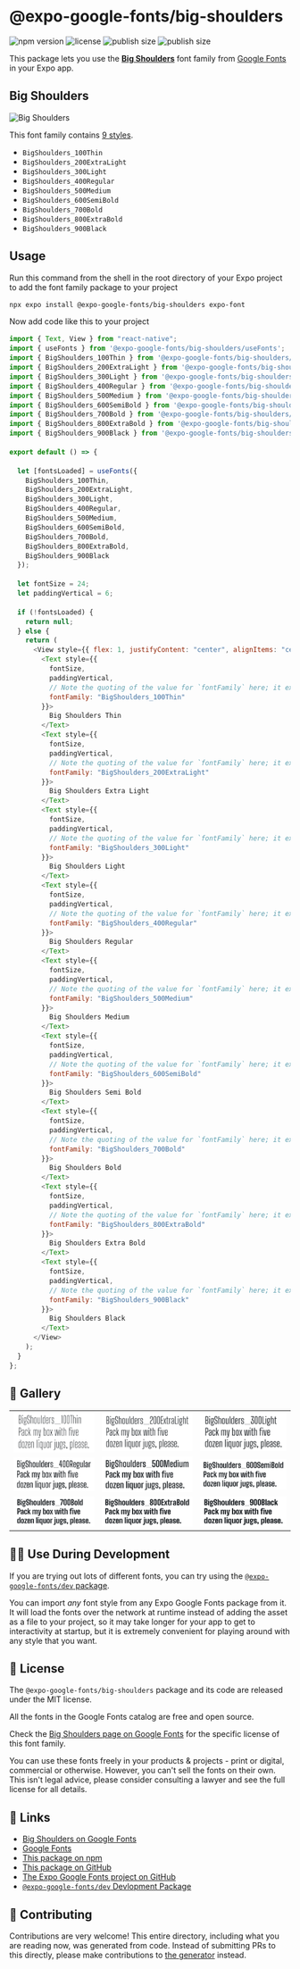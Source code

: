 # @expo-google-fonts/big-shoulders

![npm version](https://flat.badgen.net/npm/v/@expo-google-fonts/big-shoulders)
![license](https://flat.badgen.net/github/license/expo/google-fonts)
![publish size](https://flat.badgen.net/packagephobia/install/@expo-google-fonts/big-shoulders)
![publish size](https://flat.badgen.net/packagephobia/publish/@expo-google-fonts/big-shoulders)

This package lets you use the [**Big Shoulders**](https://fonts.google.com/specimen/Big+Shoulders) font family from [Google Fonts](https://fonts.google.com/) in your Expo app.

## Big Shoulders

![Big Shoulders](./font-family.png)

This font family contains [9 styles](#-gallery).

- `BigShoulders_100Thin`
- `BigShoulders_200ExtraLight`
- `BigShoulders_300Light`
- `BigShoulders_400Regular`
- `BigShoulders_500Medium`
- `BigShoulders_600SemiBold`
- `BigShoulders_700Bold`
- `BigShoulders_800ExtraBold`
- `BigShoulders_900Black`

## Usage

Run this command from the shell in the root directory of your Expo project to add the font family package to your project

```sh
npx expo install @expo-google-fonts/big-shoulders expo-font
```

Now add code like this to your project

```js
import { Text, View } from "react-native";
import { useFonts } from '@expo-google-fonts/big-shoulders/useFonts';
import { BigShoulders_100Thin } from '@expo-google-fonts/big-shoulders/100Thin';
import { BigShoulders_200ExtraLight } from '@expo-google-fonts/big-shoulders/200ExtraLight';
import { BigShoulders_300Light } from '@expo-google-fonts/big-shoulders/300Light';
import { BigShoulders_400Regular } from '@expo-google-fonts/big-shoulders/400Regular';
import { BigShoulders_500Medium } from '@expo-google-fonts/big-shoulders/500Medium';
import { BigShoulders_600SemiBold } from '@expo-google-fonts/big-shoulders/600SemiBold';
import { BigShoulders_700Bold } from '@expo-google-fonts/big-shoulders/700Bold';
import { BigShoulders_800ExtraBold } from '@expo-google-fonts/big-shoulders/800ExtraBold';
import { BigShoulders_900Black } from '@expo-google-fonts/big-shoulders/900Black';

export default () => {

  let [fontsLoaded] = useFonts({
    BigShoulders_100Thin, 
    BigShoulders_200ExtraLight, 
    BigShoulders_300Light, 
    BigShoulders_400Regular, 
    BigShoulders_500Medium, 
    BigShoulders_600SemiBold, 
    BigShoulders_700Bold, 
    BigShoulders_800ExtraBold, 
    BigShoulders_900Black
  });

  let fontSize = 24;
  let paddingVertical = 6;

  if (!fontsLoaded) {
    return null;
  } else {
    return (
      <View style={{ flex: 1, justifyContent: "center", alignItems: "center" }}>
        <Text style={{
          fontSize,
          paddingVertical,
          // Note the quoting of the value for `fontFamily` here; it expects a string!
          fontFamily: "BigShoulders_100Thin"
        }}>
          Big Shoulders Thin
        </Text>
        <Text style={{
          fontSize,
          paddingVertical,
          // Note the quoting of the value for `fontFamily` here; it expects a string!
          fontFamily: "BigShoulders_200ExtraLight"
        }}>
          Big Shoulders Extra Light
        </Text>
        <Text style={{
          fontSize,
          paddingVertical,
          // Note the quoting of the value for `fontFamily` here; it expects a string!
          fontFamily: "BigShoulders_300Light"
        }}>
          Big Shoulders Light
        </Text>
        <Text style={{
          fontSize,
          paddingVertical,
          // Note the quoting of the value for `fontFamily` here; it expects a string!
          fontFamily: "BigShoulders_400Regular"
        }}>
          Big Shoulders Regular
        </Text>
        <Text style={{
          fontSize,
          paddingVertical,
          // Note the quoting of the value for `fontFamily` here; it expects a string!
          fontFamily: "BigShoulders_500Medium"
        }}>
          Big Shoulders Medium
        </Text>
        <Text style={{
          fontSize,
          paddingVertical,
          // Note the quoting of the value for `fontFamily` here; it expects a string!
          fontFamily: "BigShoulders_600SemiBold"
        }}>
          Big Shoulders Semi Bold
        </Text>
        <Text style={{
          fontSize,
          paddingVertical,
          // Note the quoting of the value for `fontFamily` here; it expects a string!
          fontFamily: "BigShoulders_700Bold"
        }}>
          Big Shoulders Bold
        </Text>
        <Text style={{
          fontSize,
          paddingVertical,
          // Note the quoting of the value for `fontFamily` here; it expects a string!
          fontFamily: "BigShoulders_800ExtraBold"
        }}>
          Big Shoulders Extra Bold
        </Text>
        <Text style={{
          fontSize,
          paddingVertical,
          // Note the quoting of the value for `fontFamily` here; it expects a string!
          fontFamily: "BigShoulders_900Black"
        }}>
          Big Shoulders Black
        </Text>
      </View>
    );
  }
};
```

## 🔡 Gallery


||||
|-|-|-|
|![BigShoulders_100Thin](./100Thin/BigShoulders_100Thin.ttf.png)|![BigShoulders_200ExtraLight](./200ExtraLight/BigShoulders_200ExtraLight.ttf.png)|![BigShoulders_300Light](./300Light/BigShoulders_300Light.ttf.png)||
|![BigShoulders_400Regular](./400Regular/BigShoulders_400Regular.ttf.png)|![BigShoulders_500Medium](./500Medium/BigShoulders_500Medium.ttf.png)|![BigShoulders_600SemiBold](./600SemiBold/BigShoulders_600SemiBold.ttf.png)||
|![BigShoulders_700Bold](./700Bold/BigShoulders_700Bold.ttf.png)|![BigShoulders_800ExtraBold](./800ExtraBold/BigShoulders_800ExtraBold.ttf.png)|![BigShoulders_900Black](./900Black/BigShoulders_900Black.ttf.png)||


## 👩‍💻 Use During Development

If you are trying out lots of different fonts, you can try using the [`@expo-google-fonts/dev` package](https://github.com/expo/google-fonts/tree/master/font-packages/dev#readme).

You can import _any_ font style from any Expo Google Fonts package from it. It will load the fonts over the network at runtime instead of adding the asset as a file to your project, so it may take longer for your app to get to interactivity at startup, but it is extremely convenient for playing around with any style that you want.


## 📖 License

The `@expo-google-fonts/big-shoulders` package and its code are released under the MIT license.

All the fonts in the Google Fonts catalog are free and open source.

Check the [Big Shoulders page on Google Fonts](https://fonts.google.com/specimen/Big+Shoulders) for the specific license of this font family.

You can use these fonts freely in your products & projects - print or digital, commercial or otherwise. However, you can't sell the fonts on their own. This isn't legal advice, please consider consulting a lawyer and see the full license for all details.

## 🔗 Links

- [Big Shoulders on Google Fonts](https://fonts.google.com/specimen/Big+Shoulders)
- [Google Fonts](https://fonts.google.com/)
- [This package on npm](https://www.npmjs.com/package/@expo-google-fonts/big-shoulders)
- [This package on GitHub](https://github.com/expo/google-fonts/tree/master/font-packages/big-shoulders)
- [The Expo Google Fonts project on GitHub](https://github.com/expo/google-fonts)
- [`@expo-google-fonts/dev` Devlopment Package](https://github.com/expo/google-fonts/tree/master/font-packages/dev)

## 🤝 Contributing

Contributions are very welcome! This entire directory, including what you are reading now, was generated from code. Instead of submitting PRs to this directly, please make contributions to [the generator](https://github.com/expo/google-fonts/tree/master/packages/generator) instead.

